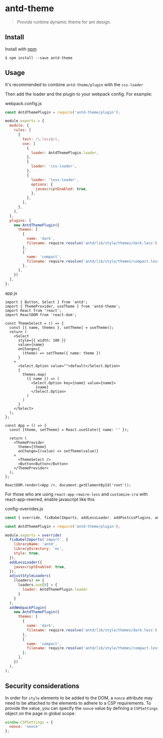 # antd-theme

> Provide runtime dynamic theme for ant design.

## Install

Install with [npm](https://www.npmjs.com/)

```
$ npm install --save antd-theme
```

## Usage

It's recommended to combine `antd-theme/plugin` with the `css-loader`

Then add the loader and the plugin to your webpack config. For example:

webpack.config.js

```js
const AntdThemePlugin = require('antd-theme/plugin');

module.exports = {
  module: {
    rules: [
      {
        test: /\.less$/i,
        use: [
          {
            loader: AntdThemePlugin.loader,
          },
          {
            loader: 'css-loader',
          },
          {
            loader: 'less-loader',
            options: {
              javascriptEnabled: true,
            },
          },
        ],
      },
    ],
  },
  plugins: [
    new AntdThemePlugin({
      themes: [
        {
          name: 'dark',
          filename: require.resolve('antd/lib/style/themes/dark.less'),
        },
        {
          name: 'compact',
          filename: require.resolve('antd/lib/style/themes/compact.less'),
        },
      ],
    })
  ],
};
```

app.js

```tsx
import { Button, Select } from 'antd';
import { ThemeProvider, useTheme } from 'antd-theme';
import React from 'react';
import ReactDOM from 'react-dom';

const ThemeSelect = () => {
  const [{ name, themes }, setTheme] = useTheme();
  return (
    <Select
      style={{ width: 100 }}
      value={name}
      onChange={
        (theme) => setTheme({ name: theme })
      }
    >
      <Select.Option value="">default</Select.Option>
      {
        themes.map(
          ({ name }) => (
            <Select.Option key={name} value={name}>
              {name}
            </Select.Option>
          )
        )
      }
    </Select>
  );
};

const App = () => {
  const [theme, setTheme] = React.useState({ name: '' });

  return (
    <ThemeProvider
      theme={theme}
      onChange={(value) => setTheme(value)}
    >
      <ThemeSelect />
      <Button>Button</Button>
    </ThemeProvider>
  );
};

ReactDOM.render(<App />, document.getElementById('root'));
```

For those who are using `react-app-rewire-less` and `customize-cra` with react-app-rewired, enable javascript like this

config-overrides.js

```js
const { override, fixBabelImports, addLessLoader, addPostcssPlugins, adjustStyleLoaders, addWebpackPlugin } = require('customize-cra');

const AntdThemePlugin = require('antd-theme/plugin');

module.exports = override(
  fixBabelImports('import', {
    libraryName: 'antd',
    libraryDirectory: 'es',
    style: true,
  }),
  addLessLoader({
    javascriptEnabled: true,
  }),
  adjustStyleLoaders(
    (loaders) => {
      loaders.use[0] = {
        loader: AntdThemePlugin.loader
      }
    }
  ),
  addWebpackPlugin(
    new AntdThemePlugin({
      themes: [
        {
          name: 'dark',
          filename: require.resolve('antd/lib/style/themes/dark.less'),
        },
        {
          name: 'compact',
          filename: require.resolve('antd/lib/style/themes/compact.less'),
        },
      ],
    })
  ),
);
```

## Security considerations

In order for `style` elements to be added to the DOM, a `nonce` attribute may need to be attached to the elements to adhere to a CSP requirements. To provide the value, you can specify the `nonce` value by defining a `CSPSettings` object on the page in global scope:

```js
window.CSPSettings = {
  nonce: 'nonce'
};
```